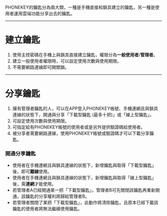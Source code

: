 PHONEKEY的鑰匙分為兩大類，一種是手機直接和鎖具建立的鑰匙，另一種是使用者運用雲端功能分享出去的鑰匙。

---

# 建立鑰匙

1. 使用主控密碼在手機上與鎖具直接建立鑰匙，權限分為**一般使用者**/**管理者**。
2. 建立一般使用者權限時，可以設定使用次數與使用期限。
3. 不需要網路連線即可開關鎖。

---

# 分享鑰匙

1. 擁有管理者鑰匙的人，可以在APP登入PHONEKEY帳號、手機連網且與鎖具連線的狀態下，開通與分享「下載型鑰匙 \(最多十把\)」或「線上型鑰匙」。
2. 可設定使用次數與使用期限。
3. 可指定給有PHONEKEY帳號的使用者或是另外提供驗證碼給使用者。
4. 被分享者需要網路連線，使用PHONEKEY帳號或驗證碼才可以下載分享鑰匙。

### 開通分享鑰匙

* 使用者在手機連網且與鎖具連線的狀態下，新增鑰匙與取得「下載型鑰匙」後，即可**離線**使用。
* 使用者在手機連網且與鎖具連線的狀態下，新增鑰匙與取得「線上型鑰匙」後，需**連網**才能使用。
* 若管理者A已經開通某一把「下載型鑰匙」，管理者B可先關閉該鑰匙再重新開通，該鑰匙的分享權利將歸給管理者B。
* 若管理者關閉了某把「下載型鑰匙」，此動作將清除鑰匙，且原本已經下載該鑰匙的使用者將無法繼續使用鑰匙。




